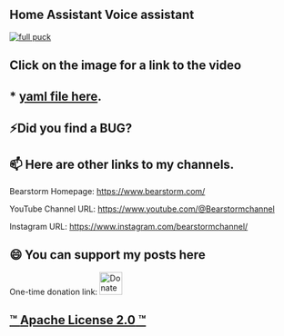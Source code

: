 ## Home Assistant Voice assistant

[![full puck](https://github.com/user-attachments/assets/315c2683-3f10-4d5f-b850-15038a06689a)](https://youtu.be/1hn6XT_KmvM)
## Click on the image for a link to the video



## * [yaml file here](https://gist.github.com/Bearstorm/1c3c930c4d1d7e54851469e01bc6e074).

## ⚡Did you find a BUG?

## 📫 Here are other links to my channels.

Bearstorm Homepage: https://www.bearstorm.com/

YouTube Channel URL: https://www.youtube.com/@Bearstormchannel

Instagram URL: https://www.instagram.com/bearstormchannel/

## 😄 You can support my posts here
One-time donation link: <a href="https://www.paypal.com/donate/?hosted_button_id=PVATF8G5NZ392">
  <img src="https://raw.githubusercontent.com/andreostrovsky/donate-with-paypal/925c5a9e397363c6f7a477973fdeed485df5fdd9/blue.svg" alt="Donate with PayPal" height="40"/>


## ™ **Apache License 2.0** ™ 
